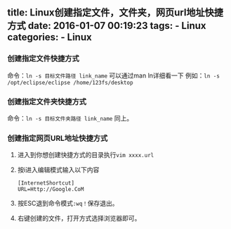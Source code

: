 title: Linux创建指定文件，文件夹，网页url地址快捷方式
date: 2016-01-07 00:19:23
tags:
	- Linux
categories:
	- Linux
---

### 创建指定文件快捷方式
命令：`ln -s 目标文件路径 link_name`
可以通过man ln详细看一下
例如：`ln -s /opt/eclipse/eclipse /home/123fs/desktop`

### 创建指定文件夹快捷方式
命令：`ln -s 目标文件夹路径 link_name`
同上。

### 创建指定网页URL地址快捷方式

1. 进入到你想创建快捷方式的目录执行`vim xxxx.url`
2. 按i进入编辑模式输入以下内容
    
    ```
    [InternetShortcut]
    URL=Http://Google.CoM
    ```
3. 按ESC退到命令模式`:wq！`保存退出。
4. 右键创建的文件，打开方式选择浏览器即可。